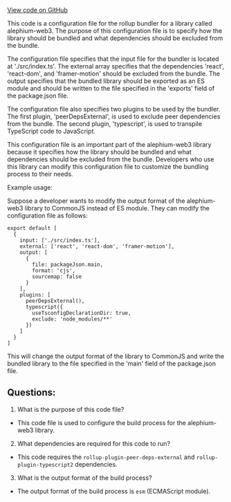[View code on GitHub](https://github.com/alephium/alephium-web3/packages/web3-react/rollup.config.dev.js)

This code is a configuration file for the rollup bundler for a library called alephium-web3. The purpose of this configuration file is to specify how the library should be bundled and what dependencies should be excluded from the bundle. 

The configuration file specifies that the input file for the bundler is located at './src/index.ts'. The external array specifies that the dependencies 'react', 'react-dom', and 'framer-motion' should be excluded from the bundle. The output specifies that the bundled library should be exported as an ES module and should be written to the file specified in the 'exports' field of the package.json file. 

The configuration file also specifies two plugins to be used by the bundler. The first plugin, 'peerDepsExternal', is used to exclude peer dependencies from the bundle. The second plugin, 'typescript', is used to transpile TypeScript code to JavaScript. 

This configuration file is an important part of the alephium-web3 library because it specifies how the library should be bundled and what dependencies should be excluded from the bundle. Developers who use this library can modify this configuration file to customize the bundling process to their needs. 

Example usage:

Suppose a developer wants to modify the output format of the alephium-web3 library to CommonJS instead of ES module. They can modify the configuration file as follows:

```
export default [
  {
    input: ['./src/index.ts'],
    external: ['react', 'react-dom', 'framer-motion'],
    output: [
      {
        file: packageJson.main,
        format: 'cjs',
        sourcemap: false
      }
    ],
    plugins: [
      peerDepsExternal(),
      typescript({
        useTsconfigDeclarationDir: true,
        exclude: 'node_modules/**'
      })
    ]
  }
]
```

This will change the output format of the library to CommonJS and write the bundled library to the file specified in the 'main' field of the package.json file.
## Questions: 
 1. What is the purpose of this code file?
- This code file is used to configure the build process for the alephium-web3 library.

2. What dependencies are required for this code to run?
- This code requires the `rollup-plugin-peer-deps-external` and `rollup-plugin-typescript2` dependencies.

3. What is the output format of the build process?
- The output format of the build process is `esm` (ECMAScript module).